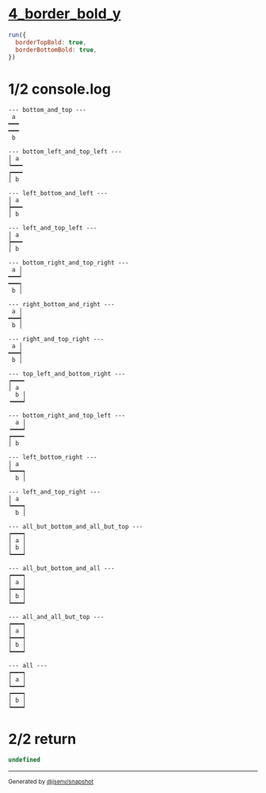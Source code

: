 # [4_border_bold_y](../../table_2_cells_same_column.test.mjs#L132)

```js
run({
  borderTopBold: true,
  borderBottomBold: true,
})
```

# 1/2 console.log

```console
--- bottom_and_top ---
 a 
━━━
━━━
 b 

--- bottom_left_and_top_left ---
│ a 
┕━━━
┍━━━
│ b 

--- left_bottom_and_left ---
│ a 
┝━━━
│ b 

--- left_and_top_left ---
│ a 
┝━━━
│ b 

--- bottom_right_and_top_right ---
 a │
━━━┙
━━━┑
 b │

--- right_bottom_and_right ---
 a │
━━━┥
 b │

--- right_and_top_right ---
 a │
━━━┥
 b │

--- top_left_and_bottom_right ---
┍━━━╸
│ a  
  b │
╺━━━┙

--- bottom_right_and_top_left ---
  a │
╺━━━┙
┍━━━╸
│ b  

--- left_bottom_right ---
│ a  
┕━━━┑
  b │

--- left_and_top_right ---
│ a  
┕━━━┑
  b │

--- all_but_bottom_and_all_but_top ---
┍━━━┑
│ a │
│ b │
┕━━━┙

--- all_but_bottom_and_all ---
┍━━━┑
│ a │
┝━━━┥
│ b │
┕━━━┙

--- all_and_all_but_top ---
┍━━━┑
│ a │
┝━━━┥
│ b │
┕━━━┙

--- all ---
┍━━━┑
│ a │
┕━━━┙
┍━━━┑
│ b │
┕━━━┙

```

# 2/2 return

```js
undefined
```

---

<sub>
  Generated by <a href="https://github.com/jsenv/core/tree/main/packages/independent/snapshot">@jsenv/snapshot</a>
</sub>
